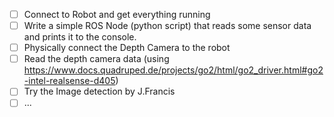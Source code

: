 - [ ] Connect to Robot and get everything running
- [ ] Write a simple ROS Node (python script) that reads some sensor data and prints it to the console.
- [ ] Physically connect the Depth Camera to the robot
- [ ] Read the depth camera data (using https://www.docs.quadruped.de/projects/go2/html/go2_driver.html#go2-intel-realsense-d405)
- [ ] Try the Image detection by J.Francis
- [ ] ...

